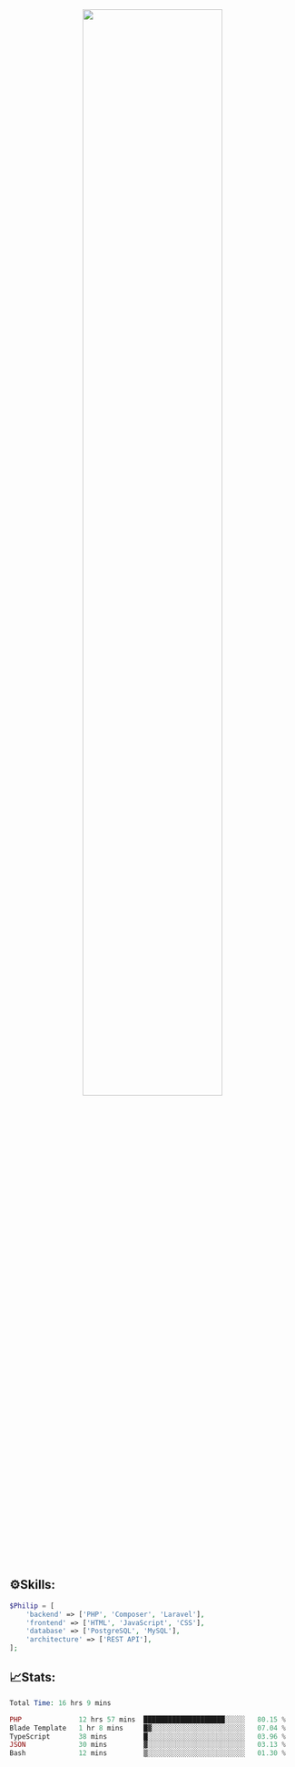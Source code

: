 <div align="center">
<img src="https://readme-typing-svg.demolab.com?font=Inconsolata&weight=500&size=50&duration=4000&pause=300&color=A7A459&center=true&vCenter=true&multiline=true&repeat=false&random=false&width=1300&height=140&lines=Hello,+Привет;I'm+Philip+a+beginner+backend+developer+in+php" width="70%" />
</div>

## ⚙️Skills:
```php
$Philip = [
    'backend' => ['PHP', 'Composer', 'Laravel'],
    'frontend' => ['HTML', 'JavaScript', 'CSS'],
    'database' => ['PostgreSQL', 'MySQL'],
    'architecture' => ['REST API'],
];
```
## 📈Stats:
<!--START_SECTION:waka-->

```PHP
Total Time: 16 hrs 9 mins

PHP              12 hrs 57 mins  ████████████████████░░░░░   80.15 %
Blade Template   1 hr 8 mins     █▓░░░░░░░░░░░░░░░░░░░░░░░   07.04 %
TypeScript       38 mins         █░░░░░░░░░░░░░░░░░░░░░░░░   03.96 %
JSON             30 mins         ▓░░░░░░░░░░░░░░░░░░░░░░░░   03.13 %
Bash             12 mins         ▒░░░░░░░░░░░░░░░░░░░░░░░░   01.30 %
```

<!--END_SECTION:waka-->


